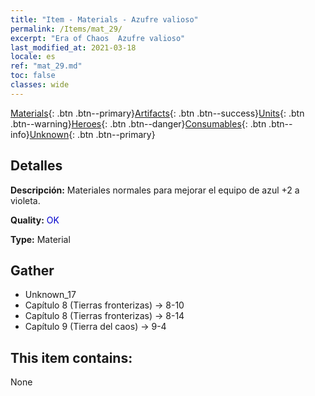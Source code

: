 ```yaml
---
title: "Item - Materials - Azufre valioso"
permalink: /Items/mat_29/
excerpt: "Era of Chaos  Azufre valioso"
last_modified_at: 2021-03-18
locale: es
ref: "mat_29.md"
toc: false
classes: wide
---
```

 [Materials](/es/Items/){: .btn .btn--primary}[Artifacts](/es/Items/Artifacts/){: .btn .btn--success}[Units](/es/Items/Units/){: .btn .btn--warning}[Heroes](/es/Items/Heroes/){: .btn .btn--danger}[Consumables](/es/Items/Consumables/){: .btn .btn--info}[Unknown](/es/Items/Unknown/){: .btn .btn--primary}

## Detalles
 **Descripción:** Materiales normales para mejorar el equipo de azul +2 a violeta.

 **Quality:** <span style="color: #0000CD">OK</span>

 **Type:** Material

## Gather

*    Unknown_17 
*    Capítulo 8 (Tierras fronterizas) -> 8-10 
*    Capítulo 8 (Tierras fronterizas) -> 8-14 
*    Capítulo 9 (Tierra del caos) -> 9-4 

## This item contains:

  None

